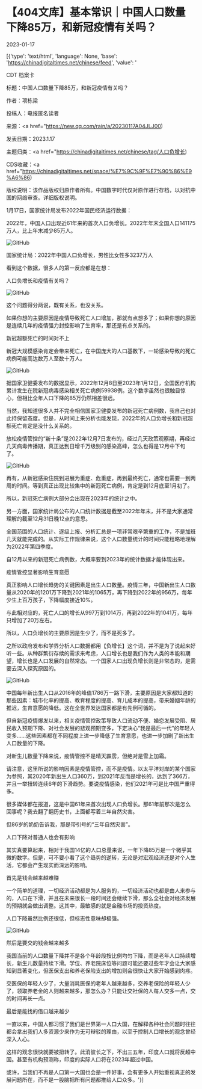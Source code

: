 # 【404文库】基本常识｜中国人口数量下降85万，和新冠疫情有关吗？

2023-01-17

[{'type': 'text/html', 'language': None, 'base': 'https://chinadigitaltimes.net/chinese/feed', 'value': '

CDT 档案卡

标题：中国人口数量下降85万，和新冠疫情有关吗？

作者：项栋梁

投稿人：电报匿名读者

来源：<a href="https://new.qq.com/rain/a/20230117A04JLJ00)

发表日期：2023.1.17

主题归类：<a href="https://chinadigitaltimes.net/chinese/tag/人口负增长)

CDS收藏：<a href="https://chinadigitaltimes.net/space/%E7%9C%9F%E7%90%86%E9%A6%86)

版权说明：该作品版权归原作者所有。中国数字时代仅对原作进行存档，以对抗中国的网络审查。详细版权说明。





1月17日，国家统计局发布2022年国民经济运行数据：



2022年，中国人口出现近61年来的首次人口负增长。2022年年末全国人口141175万人，比上年末减少85万人。



![GitHub](https://chinadigitaltimes.net/chinese/files/2023/01/image-1673952875698.png)



国家统计局：2022年中国人口负增长，男性比女性多3237万人



看到这个数据，很多人的第一反应都是在想：

人口负增长和疫情有关吗？

![GitHub](https://chinadigitaltimes.net/chinese/files/2023/01/image-1673952895429.png)

这个问题得分两说，既有关系，也没关系。

如果你想的主要原因是疫情导致死亡人口增加，那就有点想多了；如果你想的原因是连续几年的疫情强力封控影响了生育率，那还是有点关系的。

新冠超额死亡的时间对不上

新冠大规模感染肯定会带来死亡，在中国庞大的人口基数下，一轮感染导致的死亡病例可能高达数万人至数十万人。

![GitHub](https://chinadigitaltimes.net/chinese/files/2023/01/image-1673952917257.png)

据国家卫健委发布的数据显示，2022年12月8日至2023年1月12日，全国医疗机构累计发生在院新冠病毒感染相关死亡病例59938例。这个数字虽然也很触目惊心，但相比全年人口下降的85万仍然相差很远。

当然，我知道很多人并不完全相信国家卫健委发布的新冠死亡病例数，我自己也对此持保留态度。但是，从时间上来分析也能发现，2022年的人口负增长和新冠超额死亡肯定是没什么关系的。

放松疫情管控的“新十条”是2022年12月7日发布的，经过几天政策观察期，再经过几天病毒传播期，真正达到日增千万级别的感染高峰，怎么也得是12月中下旬了。

![GitHub](https://chinadigitaltimes.net/chinese/files/2023/01/image-1673952938086.png)

再有，从新冠感染住院到进展为重症、危重症，再到最终死亡，通常也需要一到两周的时间。等到真正出现比较集中的新冠死亡病例，肯定是到12月底至1月初了。

所以，新冠死亡病例大部分会出现在2023年的统计之中。

另一方面，国家统计局公布的人口统计数据是截至2022年年末，并不是大家通常理解的截至12月31日晚12点的意思。

全国范围的人口统计、逐级上报、分析汇总是一项非常艰辛繁重的工作，不是加班几天就能完成的。从实际工作规律来说，这个人口数量统计的时间只能粗略地理解为2022年第四季度。

自12月以来的新冠死亡病例数，大概率要到2023年的统计数据才能体现出来。

疫情管控显著影响生育意愿

真正影响人口增长趋势的关键因素是出生人口数量。疫情三年，中国新出生人口数量从2020年的1201万下降到2021年的1065万，再下降到2022年的956万，每年少生上百万孩子，下降幅度接近10%。

与此相对应的，死亡人口的增长从997万到1014万，再到2022年的1041万，每年只增加了20万左右。

所以，人口负增长的主要原因是生少了，而不是死多了。

之所以政府发布和学界分析人口数据都用【负增长】这个词，并不是为了说起来好听一些。从种群繁衍存续的需求来考虑，人口增长也是我们作为人类的本能和期望，增长也是人口发展的自然常态。一个国家人口出现负增长则是非常态的，是需要去深入探究原因的。

![GitHub](https://chinadigitaltimes.net/chinese/files/2023/01/image-1673953015131.png)

中国每年新出生人口从2016年的峰值1786万一路下滑，主要原因是大家都知道的那些因素：城市化率的提高、教育程度的提高、育儿成本的提高，带来婚姻年龄的推迟，生育意愿的降低。这在全世界发达国家都是有先例可循的。

但自新冠疫情爆发以来，相关疫情管控政策导致人口流动不便、婚恋发展受阻、居民收入预期下降、对社会发展的悲观预期变多，下定决心“我是最后一代”的年轻人变多……这些因素都在不同程度上进一步降低了生育意愿，也进一步加剧了新出生人口数量的下降。

对新生儿数量下降来说，疫情管控不是晴天霹雳，但绝对是雪上加霜。

请注意，这里所说的影响因素是疫情管控，而不是疫情。以太平洋对岸的某个国家为参照，其2020年新出生人口360万，到2021年反而是增长的，达到了366万，并且一举扭转连续6年的下滑趋势。要说疫情感染，他们2021年可是比中国严重得多。

很多媒体都在报道，这是中国61年来首次出现人口负增长。那61年前那次是怎么回事呢？我去翻了翻历史书，上面都写着三年自然灾害。

但86岁的奶奶告诉我，那是带引号的“三年自然灾害”。

人口下降对普通人也会有影响

其实真要算起来，相对于我国14亿的人口总量来说，一年下降85万是一个微乎其微的数字。但是，可不要小看了这个趋势的逆转，无论是对宏观经济还是对个人生活，它都会产生现实而深远的影响。

首先是钱会越来越难赚

一个简单的道理，一切经济活动都是为人服务的，一切经济活动也都是由人来参与的，人口在下滑，并且在未来很长一段时间还会继续下滑，那么全社会对经济发展的预期就会做出调整。这其中，最敏感的就是金融市场的投资热度。

人口下降虽然比例还很低，但标志性意味却极强。

![GitHub](https://chinadigitaltimes.net/chinese/files/2023/01/image-1673953303972.png)

然后是要交的钱会越来越多

我国当前的人口数量下降并不是各个年龄段按比例均匀下降，而是老年人口持续增长，新生儿数量持续下滑。学位、养老院床位等问题可能还要过些年才会让大家感知到显著变化，但医保支出和养老保险支出的增加则会很快让大家开始感到肉疼。

交医保的年轻人少了，大量消耗医保的老年人越来越多，交养老保险的年轻人少了，领取养老金的人则越来越多，那怎么办？只能让交社保的人每人交多一点，交的时间再长一点。

最后是能找的借口越来越少

一直以来，中国人都习惯了我们是世界第一人口大国，在解释各种社会问题时往往都会拿出我们人多资源少来作为无可辩驳的理由，以至于控制人口增长的观念曾经深入人心。

这样的观念很快就要被扭转了。此消彼长之下，不出三五年，印度人口就将反超中国。甚至有机构预测称，印度的实际人口将在2023年超过中国。

或许，当我们不再是人口第一大国也会是一件好事，会有更多人开始重视真正的发展问题所在，而不是一股脑把所有问题都推给人口众多。'}]